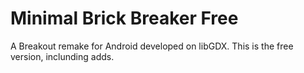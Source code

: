 # Minimal Brick Breaker Free
A Breakout remake for Android developed on libGDX. This is the free version, inclunding adds.

